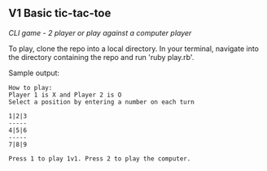 ## V1 Basic tic-tac-toe
_CLI game - 2 player or play against a computer player_

To play, clone the repo into a local directory. In your terminal, navigate into the directory containing the repo and run 'ruby play.rb'.

Sample output:

```console
How to play:
Player 1 is X and Player 2 is O
Select a position by entering a number on each turn

1|2|3
-----
4|5|6
-----
7|8|9

Press 1 to play 1v1. Press 2 to play the computer.
```